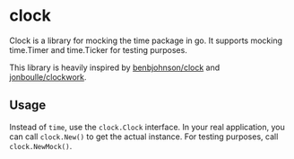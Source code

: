 # clock

Clock is a library for mocking the time package in go. It supports mocking time.Timer and time.Ticker for testing purposes.

This library is heavily inspired by [benbjohnson/clock](https://github.com/benbjohnson/clock) and [jonboulle/clockwork](https://github.com/jonboulle/clockwork).

## Usage

Instead of `time`, use the `clock.Clock` interface. In your real application, you can call `clock.New()` to get the actual instance. For testing purposes, call `clock.NewMock()`.

